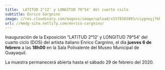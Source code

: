 ```yaml
---
title:  LATITUD 2°12’ y LONGITUD 79°54’ del cuarto ciclo
subtitle: Enrico Gargnino
image: //res.cloudinary.com/magnvs/image/upload/v1578281893/ciygnoyj7kbxrjf5epzk.jpg
url: //mmdg-site.netlify.com/enrico-cargnino/
---
```


Inauguración de la Exposición “LATITUD 2°12’ y LONGITUD 79°54’ del cuarto ciclo (DOS) del artista italiano Enrico Cargnino, el día **jueves 6 de febrero** a las **18h00** en la Sala Polivalente del Museo Municipal de Guayaquil.  

La muestra permanecerá abierta hasta el sábado 29 de febrero del 2020.
